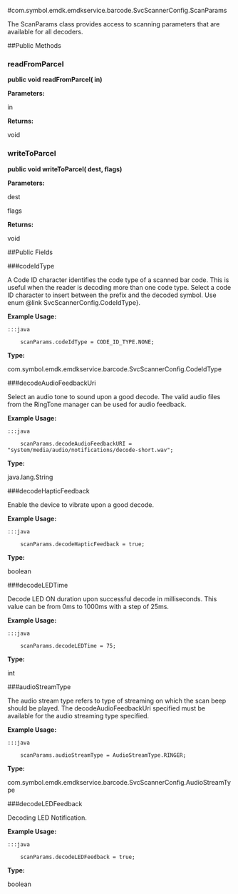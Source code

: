#com.symbol.emdk.emdkservice.barcode.SvcScannerConfig.ScanParams

The ScanParams class provides access to scanning
 parameters that are available for all decoders.



##Public Methods

### readFromParcel

**public void readFromParcel( in)**



**Parameters:**

in

**Returns:**

void

### writeToParcel

**public void writeToParcel( dest,  flags)**



**Parameters:**

dest

flags

**Returns:**

void

##Public Fields

###codeIdType

A Code ID character identifies the code type of a scanned bar code.
 This is useful when the reader is decoding more than one code type.
 Select a code ID character to insert between the prefix and the
 decoded symbol. Use enum @link SvcScannerConfig.CodeIdType}.
 
 
 
 
 
 



**Example Usage:**
	
	:::java	
	 	
	 	scanParams.codeIdType = CODE_ID_TYPE.NONE;


**Type:**

com.symbol.emdk.emdkservice.barcode.SvcScannerConfig.CodeIdType

###decodeAudioFeedbackUri

Select an audio tone to sound upon a good decode.
 The valid audio files from the RingTone manager can be used for audio feedback.
 
 
 
 
 
 



**Example Usage:**
	
	:::java	
	 	
	 	scanParams.decodeAudioFeedbackURI = "system/media/audio/notifications/decode-short.wav"; 


**Type:**

java.lang.String

###decodeHapticFeedback

Enable the device to vibrate upon a good decode.
 
 
 
 
 
 



**Example Usage:**
	
	:::java	
	 	
	 	scanParams.decodeHapticFeedback = true;


**Type:**

boolean

###decodeLEDTime

Decode LED ON duration upon successful decode in milliseconds.
 This value can be from 0ms to 1000ms with a step of 25ms.
 
 
 
 
 
 



**Example Usage:**
	
	:::java	
	 	
	 	scanParams.decodeLEDTime = 75;


**Type:**

int

###audioStreamType

The audio stream type refers to type of streaming on which the scan beep should be played. 
 The decodeAudioFeedbackUri specified must be available for the audio streaming type specified.
 
 
 
 
 
 



**Example Usage:**
	
	:::java	
	 	
	 	scanParams.audioStreamType = AudioStreamType.RINGER;


**Type:**

com.symbol.emdk.emdkservice.barcode.SvcScannerConfig.AudioStreamType

###decodeLEDFeedback

Decoding LED Notification.
 
 
 
 
 
 



**Example Usage:**
	
	:::java	
	 	
	 	scanParams.decodeLEDFeedback = true;


**Type:**

boolean

